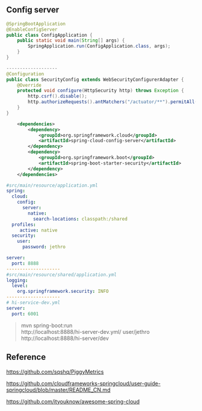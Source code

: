 ## Config server

```java
@SpringBootApplication
@EnableConfigServer
public class ConfigApplication {
	public static void main(String[] args) {
		SpringApplication.run(ConfigApplication.class, args);
	}
}

-------------------
@Configuration
public class SecurityConfig extends WebSecurityConfigurerAdapter {
	@Override
	protected void configure(HttpSecurity http) throws Exception {
		http.csrf().disable();
		http.authorizeRequests().antMatchers("/actuator/**").permitAll().anyRequest().authenticated().and().httpBasic();
	}
}
```
```xml
	<dependencies>
		<dependency>
			<groupId>org.springframework.cloud</groupId>
			<artifactId>spring-cloud-config-server</artifactId>
		</dependency>
		<dependency>
			<groupId>org.springframework.boot</groupId>
			<artifactId>spring-boot-starter-security</artifactId>
		</dependency>
	</dependencies>
```
```yml
#src/main/resource/application.yml
spring:
  cloud:
    config:
      server:
        native:
          search-locations: classpath:/shared
  profiles:
     active: native
  security:
    user:
      password: jethro

server:
  port: 8888  
--------------------
#src/main/resource/shared/application.yml
logging:
  level:
    org.springframework.security: INFO
--------------------
# hi-service-dev.yml
server:
  port: 6001
```
> mvn spring-boot:run   
> http://localhost:8888/hi-server-dev.yml/   user/jethro  
> http://localhost:8888/hi-server/dev   






## Reference
https://github.com/sqshq/PiggyMetrics  

https://github.com/cloudframeworks-springcloud/user-guide-springcloud/blob/master/README_CN.md   

https://github.com/ityouknow/awesome-spring-cloud

 

